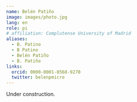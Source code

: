 ```yaml
---
name: Belén Patiño
image: images/photo.jpg
lang: en
role: pi
# affiliation: Complutense University of Madrid
aliases:
  - B. Patino
  - B Patino
  - Belén Patiño
  - B. Patiño 
links:
  orcid: 0000-0001-8568-9270
  twitter: belenpmicro
---
```


Under construction.
